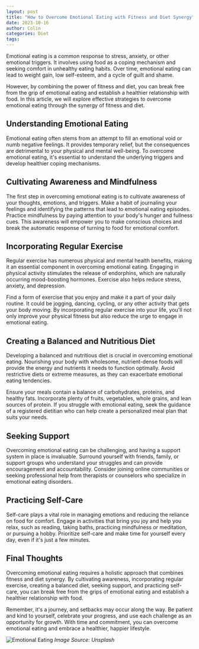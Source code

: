 ```yaml
---
layout: post
title: "How to Overcome Emotional Eating with Fitness and Diet Synergy"
date: 2023-10-16
author: Colin
categories: Diet
tags: 
---
```


Emotional eating is a common response to stress, anxiety, or other emotional triggers. It involves using food as a coping mechanism and seeking comfort in unhealthy eating habits. Over time, emotional eating can lead to weight gain, low self-esteem, and a cycle of guilt and shame.

However, by combining the power of fitness and diet, you can break free from the grip of emotional eating and establish a healthier relationship with food. In this article, we will explore effective strategies to overcome emotional eating through the synergy of fitness and diet.

## Understanding Emotional Eating

Emotional eating often stems from an attempt to fill an emotional void or numb negative feelings. It provides temporary relief, but the consequences are detrimental to your physical and mental well-being. To overcome emotional eating, it's essential to understand the underlying triggers and develop healthier coping mechanisms.

## Cultivating Awareness and Mindfulness

The first step in overcoming emotional eating is to cultivate awareness of your thoughts, emotions, and triggers. Make a habit of journaling your feelings and identifying the patterns that lead to emotional eating episodes. Practice mindfulness by paying attention to your body's hunger and fullness cues. This awareness will empower you to make conscious choices and break the automatic response of turning to food for emotional comfort.

## Incorporating Regular Exercise

Regular exercise has numerous physical and mental health benefits, making it an essential component in overcoming emotional eating. Engaging in physical activity stimulates the release of endorphins, which are naturally occurring mood-boosting hormones. Exercise also helps reduce stress, anxiety, and depression.

Find a form of exercise that you enjoy and make it a part of your daily routine. It could be jogging, dancing, cycling, or any other activity that gets your body moving. By incorporating regular exercise into your life, you'll not only improve your physical fitness but also reduce the urge to engage in emotional eating.

## Creating a Balanced and Nutritious Diet

Developing a balanced and nutritious diet is crucial in overcoming emotional eating. Nourishing your body with wholesome, nutrient-dense foods will provide the energy and nutrients it needs to function optimally. Avoid restrictive diets or extreme measures, as they can exacerbate emotional eating tendencies.

Ensure your meals contain a balance of carbohydrates, proteins, and healthy fats. Incorporate plenty of fruits, vegetables, whole grains, and lean sources of protein. If you struggle with emotional eating, seek the guidance of a registered dietitian who can help create a personalized meal plan that suits your needs.

## Seeking Support

Overcoming emotional eating can be challenging, and having a support system in place is invaluable. Surround yourself with friends, family, or support groups who understand your struggles and can provide encouragement and accountability. Consider joining online communities or seeking professional help from therapists or counselors who specialize in emotional eating disorders.

## Practicing Self-Care

Self-care plays a vital role in managing emotions and reducing the reliance on food for comfort. Engage in activities that bring you joy and help you relax, such as reading, taking baths, practicing mindfulness or meditation, or pursuing a hobby. Prioritize self-care and make time for yourself every day, even if it's just a few minutes.

## Final Thoughts

Overcoming emotional eating requires a holistic approach that combines fitness and diet synergy. By cultivating awareness, incorporating regular exercise, creating a balanced diet, seeking support, and practicing self-care, you can break free from the grips of emotional eating and establish a healthier relationship with food.

Remember, it's a journey, and setbacks may occur along the way. Be patient and kind to yourself, celebrate your progress, and use each challenge as an opportunity for growth. With time and commitment, you can overcome emotional eating and embrace a healthier, happier lifestyle. 

![Emotional Eating](https://source.unsplash.com/1600x900/?food) 
*Image Source: Unsplash*